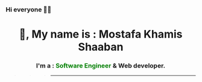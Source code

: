 ### Hi everyone 🤝🤗

  <h1 align="center">
    👋, My name is : Mostafa Khamis Shaaban
  </h1>


  <h3 align="center">
    I'm a : <span style='color:green'>Software Engineer</span> & Web developer.
  </h3>
</font>

>>> ---